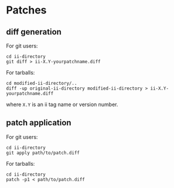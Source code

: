 Patches
=======

diff generation
---------------
For git users:

    cd ii-directory
    git diff > ii-X.Y-yourpatchname.diff

For tarballs:

    cd modified-ii-directory/..
    diff -up original-ii-directory modified-ii-directory > ii-X.Y-yourpatchname.diff

where `X.Y` is an ii tag name or version number.


patch application
-----------------
For git users:

    cd ii-directory
    git apply path/to/patch.diff

For tarballs:

    cd ii-directory
    patch -p1 < path/to/patch.diff
